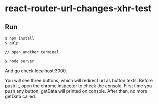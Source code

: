 # react-router-url-changes-xhr-test
## Run

```bash
$ npm install
$ gulp

// open another terminal

$ node server
```

And go check localhost:3000.

You will see three buttons, which will redirect url as button texts. Before push it, open the chrome inspector to check the console.
First time you push any button, getData will printed on console. After than, no more getData called.